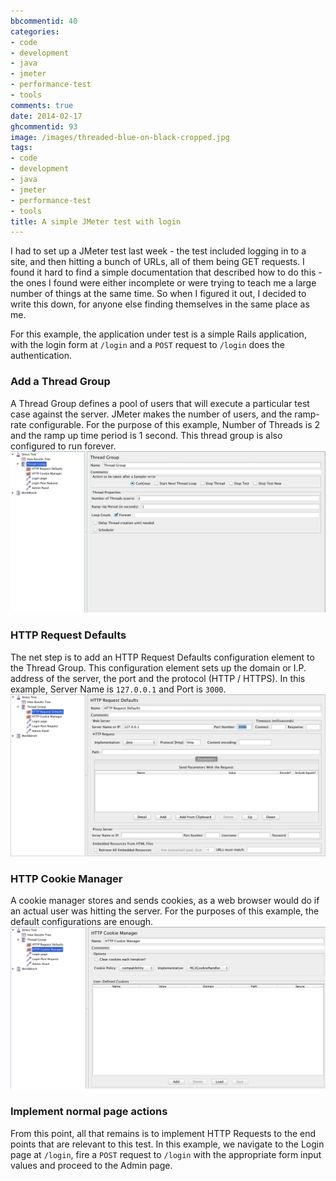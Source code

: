 ```yaml
---
bbcommentid: 40
categories:
- code
- development
- java
- jmeter
- performance-test
- tools
comments: true
date: 2014-02-17
ghcommentid: 93
image: /images/threaded-blue-on-black-cropped.jpg
tags:
- code
- development
- java
- jmeter
- performance-test
- tools
title: A simple JMeter test with login
---
```


<meta content="jmeter, login" name="keywords">
I had to set up a JMeter test last week - the test included logging in to a site, and then hitting a bunch of URLs, all of them being GET requests. I found it hard to find a simple documentation that described how to do this - the ones I found were either incomplete or were trying to teach me a large number of things at the same time. So when I figured it out, I decided to write this down, for anyone else finding themselves in the same place as me.

For this example, the application under test is a simple Rails application, with the login form at `/login` and a `POST` request to `/login` does the authentication.

### Add a Thread Group
A Thread Group defines a pool of users that will execute a particular test case against the server. JMeter makes the number of users, and the ramp-rate configurable. For the purpose of this example, Number of Threads is 2 and the ramp up time period is 1 second. This thread group is also configured to run forever.
!["Screenshot of Thread Group window"](/images/jmeter/thread_group.png "Thread Groups")

### HTTP Request Defaults
The net step is to add an HTTP Request Defaults configuration element to the Thread Group. This configuration element sets up the domain or I.P. address of the server, the port and the protocol (HTTP / HTTPS). In this example, Server Name is `127.0.0.1` and Port is `3000`.
!["Screenshot of HTTP Request Defaults"](/images/jmeter/request_defaults.png "HTTP Request Defaults")

### HTTP Cookie Manager
A cookie manager stores and sends cookies, as a web browser would do if an actual user was hitting the server. For the purposes of this example, the default configurations are enough.
!["Screenshot of Cookie Manager"](/images/jmeter/cookie_manager.png "Cookie Manager")

### Implement normal page actions
From this point, all that remains is to implement HTTP Requests to the end points that are relevant to this test. In this example, we navigate to the Login page at `/login`, fire a `POST` request to `/login` with the appropriate form input values and proceed to the Admin page.